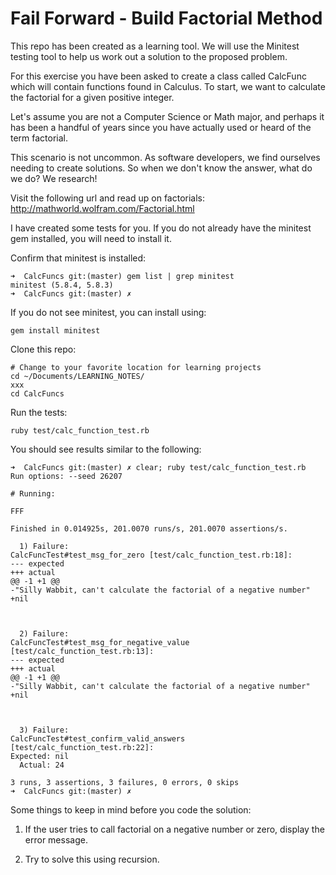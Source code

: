 # Fail Forward - Build Factorial Method

This repo has been created as a learning tool.  We will use the Minitest testing
tool to help us work out a solution to the proposed problem.

For this exercise you have been asked to create a class called CalcFunc which
will contain functions found in Calculus.  To start, we want to calculate the 
factorial for a given positive integer.

Let's assume you are not a Computer Science or Math major, and perhaps it has
been a handful of years since you have actually used or heard of the term factorial.

This scenario is not uncommon.  As software developers, we find ourselves needing
to create solutions.  So when we don't know the answer, what do we do?  We research!

Visit the following url and read up on factorials:
  http://mathworld.wolfram.com/Factorial.html

I have created some tests for you.  If you do not already have the minitest gem
installed, you will need to install it.

Confirm that minitest is installed:

```
➜  CalcFuncs git:(master) gem list | grep minitest
minitest (5.8.4, 5.8.3)
➜  CalcFuncs git:(master) ✗
```

If you do not see minitest, you can install using:

```
gem install minitest
```

Clone this repo:

```
# Change to your favorite location for learning projects
cd ~/Documents/LEARNING_NOTES/
xxx
cd CalcFuncs
```

Run the tests:

```
ruby test/calc_function_test.rb
```

You should see results similar to the following:

```
➜  CalcFuncs git:(master) ✗ clear; ruby test/calc_function_test.rb
Run options: --seed 26207

# Running:

FFF

Finished in 0.014925s, 201.0070 runs/s, 201.0070 assertions/s.

  1) Failure:
CalcFuncTest#test_msg_for_zero [test/calc_function_test.rb:18]:
--- expected
+++ actual
@@ -1 +1 @@
-"Silly Wabbit, can't calculate the factorial of a negative number"
+nil



  2) Failure:
CalcFuncTest#test_msg_for_negative_value [test/calc_function_test.rb:13]:
--- expected
+++ actual
@@ -1 +1 @@
-"Silly Wabbit, can't calculate the factorial of a negative number"
+nil



  3) Failure:
CalcFuncTest#test_confirm_valid_answers [test/calc_function_test.rb:22]:
Expected: nil
  Actual: 24

3 runs, 3 assertions, 3 failures, 0 errors, 0 skips
➜  CalcFuncs git:(master) ✗
```


Some things to keep in mind before you code the solution:
1.  If the user tries to call factorial on a negative number or zero, display
    the error message.

2.  Try to solve this using recursion.


